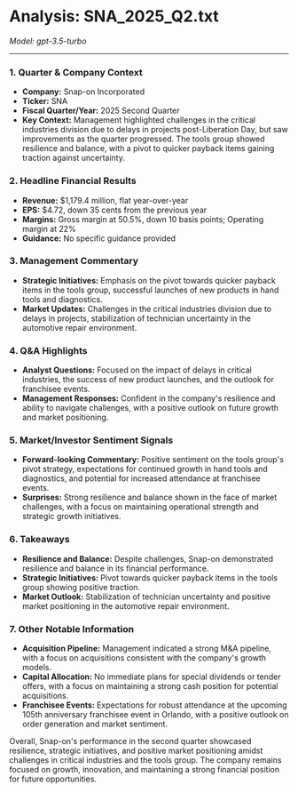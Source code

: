 # Analysis: SNA_2025_Q2.txt

*Model: gpt-3.5-turbo*

---

### 1. Quarter & Company Context
- **Company:** Snap-on Incorporated
- **Ticker:** SNA
- **Fiscal Quarter/Year:** 2025 Second Quarter
- **Key Context:** Management highlighted challenges in the critical industries division due to delays in projects post-Liberation Day, but saw improvements as the quarter progressed. The tools group showed resilience and balance, with a pivot to quicker payback items gaining traction against uncertainty.

### 2. Headline Financial Results
- **Revenue:** $1,179.4 million, flat year-over-year
- **EPS:** $4.72, down 35 cents from the previous year
- **Margins:** Gross margin at 50.5%, down 10 basis points; Operating margin at 22%
- **Guidance:** No specific guidance provided

### 3. Management Commentary
- **Strategic Initiatives:** Emphasis on the pivot towards quicker payback items in the tools group, successful launches of new products in hand tools and diagnostics.
- **Market Updates:** Challenges in the critical industries division due to delays in projects, stabilization of technician uncertainty in the automotive repair environment.

### 4. Q&A Highlights
- **Analyst Questions:** Focused on the impact of delays in critical industries, the success of new product launches, and the outlook for franchisee events.
- **Management Responses:** Confident in the company's resilience and ability to navigate challenges, with a positive outlook on future growth and market positioning.

### 5. Market/Investor Sentiment Signals
- **Forward-looking Commentary:** Positive sentiment on the tools group's pivot strategy, expectations for continued growth in hand tools and diagnostics, and potential for increased attendance at franchisee events.
- **Surprises:** Strong resilience and balance shown in the face of market challenges, with a focus on maintaining operational strength and strategic growth initiatives.

### 6. Takeaways
- **Resilience and Balance:** Despite challenges, Snap-on demonstrated resilience and balance in its financial performance.
- **Strategic Initiatives:** Pivot towards quicker payback items in the tools group showing positive traction.
- **Market Outlook:** Stabilization of technician uncertainty and positive market positioning in the automotive repair environment.

### 7. Other Notable Information
- **Acquisition Pipeline:** Management indicated a strong M&A pipeline, with a focus on acquisitions consistent with the company's growth models.
- **Capital Allocation:** No immediate plans for special dividends or tender offers, with a focus on maintaining a strong cash position for potential acquisitions.
- **Franchisee Events:** Expectations for robust attendance at the upcoming 105th anniversary franchisee event in Orlando, with a positive outlook on order generation and market sentiment.

Overall, Snap-on's performance in the second quarter showcased resilience, strategic initiatives, and positive market positioning amidst challenges in critical industries and the tools group. The company remains focused on growth, innovation, and maintaining a strong financial position for future opportunities.